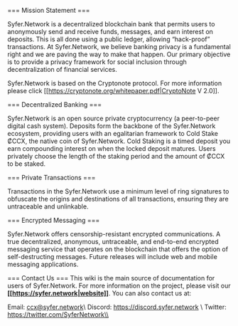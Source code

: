=== Mission Statement ===

Syfer.Network is a decentralized blockchain bank that permits users to anonymously send and receive funds, messages, and earn interest on deposits. This is all done using a public ledger, allowing “hack-proof” transactions. At Syfer.Network, we believe banking privacy is a fundamental right and we are paving the way to make that happen. Our primary objective is to provide a privacy framework for social inclusion through decentralization of financial services. 

Syfer.Network is based on the Cryptonote protocol. For more information please click [[https://cryptonote.org/whitepaper.pdf|CryptoNote V 2.0]]. 

=== Decentralized Banking ===

Syfer.Network is an open source private cryptocurrency (a peer-to-peer digital cash system). Deposits form the backbone of the Syfer.Network ecosystem, providing users with an egalitarian framework to Cold Stake ₡CCX, the native coin of Syfer.Network. Cold Staking is a timed deposit you earn compounding interest on when the locked deposit matures. Users privately choose the length of the staking period and the amount of ₡CCX to be staked. 

=== Private Transactions ===

Transactions in the Syfer.Network use a minimum level of ring signatures to obfuscate the origins and destinations of all transactions, ensuring they are untraceable and unlinkable.

=== Encrypted Messaging ===

Syfer.Network offers censorship-resistant encrypted communications.  A true decentralized, anonymous, untraceable, and end-to-end encrypted messaging service that operates on the blockchain that offers the option of self-destructing messages. Future releases will include web and mobile messaging applications.

=== Contact Us ===
This wiki is the main source of documentation for users of Syfer.Network. For more information on the project, please visit our **[[https://syfer.network|website]]**. You can also contact us at:

Email: <ccx@syfer.network>\\
Discord: https://discord.syfer.network \\
Twitter: https://twitter.com/SyferNetwork\\
